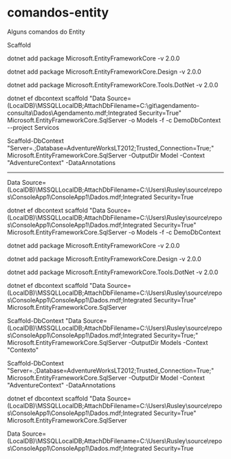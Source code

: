 # comandos-entity
Alguns comandos do Entity

Scaffold

dotnet add package Microsoft.EntityFrameworkCore -v 2.0.0

dotnet add package Microsoft.EntityFrameworkCore.Design -v 2.0.0

dotnet add package Microsoft.EntityFrameworkCore.Tools.DotNet -v 2.0.0


dotnet ef dbcontext scaffold "Data Source=(LocalDB)\MSSQLLocalDB;AttachDbFilename=C:\git\agendamento-consulta\Dados\Agendamento.mdf;Integrated Security=True"  Microsoft.EntityFrameworkCore.SqlServer -o Models -f -c DemoDbContext --project Servicos

Scaffold-DbContext "Server=.\;Database=AdventureWorksLT2012;Trusted_Connection=True;" Microsoft.EntityFrameworkCore.SqlServer -OutputDir Model -Context "AdventureContext" -DataAnnotations

------------------------------------------


Data Source=(LocalDB)\MSSQLLocalDB;AttachDbFilename=C:\Users\Rusley\source\repos\ConsoleApp1\ConsoleApp1\Dados.mdf;Integrated Security=True



dotnet ef dbcontext scaffold "Data Source=(LocalDB)\MSSQLLocalDB;AttachDbFilename=C:\Users\Rusley\source\repos\ConsoleApp1\ConsoleApp1\Dados.mdf;Integrated Security=True" Microsoft.EntityFrameworkCore.SqlServer -o Models -f -c DemoDbContext



dotnet add package Microsoft.EntityFrameworkCore -v 2.0.0

dotnet add package Microsoft.EntityFrameworkCore.Design -v 2.0.0

dotnet add package Microsoft.EntityFrameworkCore.Tools.DotNet -v 2.0.0

dotnet ef dbcontext scaffold "Data Source=(LocalDB)\MSSQLLocalDB;AttachDbFilename=C:\Users\Rusley\source\repos\ConsoleApp1\ConsoleApp1\Dados.mdf;Integrated Security=True" Microsoft.EntityFrameworkCore.SqlServer


Scaffold-DbContext "Data Source=(LocalDB)\MSSQLLocalDB;AttachDbFilename=C:\Users\Rusley\source\repos\ConsoleApp1\ConsoleApp1\Dados.mdf;Integrated Security=True;" Microsoft.EntityFrameworkCore.SqlServer -OutputDir Models -Context "Contexto"


Scaffold-DbContext "Server=.\;Database=AdventureWorksLT2012;Trusted_Connection=True;" Microsoft.EntityFrameworkCore.SqlServer -OutputDir Model -Context "AdventureContext" -DataAnnotations

dotnet ef dbcontext scaffold "Data Source=(LocalDB)\MSSQLLocalDB;AttachDbFilename=C:\Users\Rusley\source\repos\ConsoleApp1\ConsoleApp1\Dados.mdf;Integrated Security=True" Microsoft.EntityFrameworkCore.SqlServer


Data Source=(LocalDB)\MSSQLLocalDB;AttachDbFilename=C:\Users\Rusley\source\repos\ConsoleApp1\ConsoleApp1\Dados.mdf;Integrated Security=True
